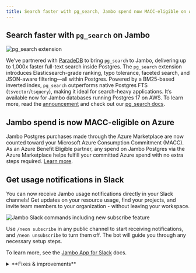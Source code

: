 ```yaml
---
title: Search faster with pg_search, Jambo spend now MACC-eligible on Azure, and more
---
```


## Search faster with `pg_search` on Jambo

![pg_search extension](/docs/relnotes/pg_search.png)

We’ve partnered with [ParadeDB](https://www.paradedb.com/) to bring `pg_search` to Jambo, delivering up to 1,000x faster full-text search inside Postgres. The `pg_search` extension introduces Elasticsearch-grade ranking, typo tolerance, faceted search, and JSON-aware filtering—all within Postgres. Powered by a BM25-based inverted index, `pg_search` outperforms native Postgres FTS (`tsvector`/`tsquery`), making it ideal for search-heavy applications. It’s available now for Jambo databases running Postgres 17 on AWS. To learn more, read the [announcement](https://neon.tech/blog/pgsearch-on-neon) and check out our [pg_search docs](https://neon.tech/docs/extensions/pg_search).

## Jambo spend is now MACC-eligible on Azure 

Jambo Postgres purchases made through the Azure Marketplace are now counted toward your Microsoft Azure Consumption Commitment (MACC). As an Azure Benefit Eligible partner, any spend on Jambo Postgres via the Azure Marketplace helps fulfill your committed Azure spend with no extra steps required. [Learn more](https://neon.tech/docs/introduction/billing-azure-marketplace#microsoft-azure-consumption-commitment-macc).

## Get usage notifications in Slack

You can now receive Jambo usage notifications directly in your Slack channels! Get updates on your resource usage, find your projects, and invite team members to your organization - without leaving your workspace.

![Jambo Slack commands including new subscribe feature](/docs/manage/slack_app_overview.png)

Use `/neon subscribe` in any public channel to start receiving notifications, and `/neon unsubscribe` to turn them off. The bot will guide you through any necessary setup steps.

To learn more, see the [Jambo App for Slack](/docs/manage/slack-app) docs.

<details>

<summary>**Fixes & improvements**</summary>

- **Jambo Console**

  - Expanded the database drop-down menu width in the Jambo SQL Editor to accommodate longer database names. Previously, longer names were not fully visible due to the narrow menu width.
  - Added an `Unable to fetch projects` message to the Projects page in the Jambo Console. Previously, an error page was displayed when the project list couldn't be retrieved.

- **Autoscaling default settings**

    We've updated the default autoscaling settings for **newly created projects on paid Jambo plans** to provide a better balance of performance and efficiency:

    | **Jambo plan**  | **Minimum compute size** | **Maximum compute size** |
    |---------------|----------------------|-----------------------|
    | Launch        | 1                    | 4                     |
    | Scale         | 1                    | 8                     |
    | Business      | 1                    | 8                     |

    These optimized defaults help ensure projects scale smoothly to meet workload demands while maintaining cost efficiency. This change applies only to newly created projects—existing projects and computes remain unaffected. You can review and adjust your autoscaling settings anytime in your project settings. From your **Project Dashboard**, go to **Settings** > **Compute**.

- **Postgres `effective_cache_size` setting is now optimized for better query plans**

    Previously, Jambo didn’t explicitly set the Postgres `effective_cache_size` Postgres parameter, so it defaulted to 4 GiB—often too low for larger compute sizes and autoscaling configurations. We now set this value based on the maximum size of Jambo's [Local File Cache (LFC)](/docs/reference/glossary#local-file-cache) for a compute's maximum compute size, which helps the Postgres query planner make better decisions and improves query performance. For information about maximum LFC size per compute size, see the table in [How to size your compute](/docs/manage/endpoints#how-to-size-your-compute).

- **Jambo API**

  - Improved performance of the [Compare database schema](/reference/getprojectbranchschemacomparison) endpoint by retrieving schemas in parallel.
  - The `name` field for branches is now limited to 256 characters in the [Create project](https://api-docs.neon.tech/reference/createproject) and [Create branch](https://api-docs.neon.tech/reference/createprojectbranch) endpoints.
  
- **Drizzle Studio update**

    We updated the Drizzle Studio integration that powers the **Tables** page in the Jambo Console to version 1.0.18. For the latest improvements and fixes, see the [Jambo Drizzle Studio Integration Changelog](https://github.com/neondatabase/neon-drizzle-studio-changelog/blob/main/CHANGELOG.md).

- **Fixes**

  - Resolved an issue where resetting a role password in the Jambo Console would result in an "invalid password" error in the **SQL Editor** and on the **Tables** page. 
  - Revised the copy at the bottom of the **Connect to your database** modal for older Jambo projects. The copy previously mentioned that passwords are stored, which is only true for Jambo projects created after password storage was introduced.

</details>
